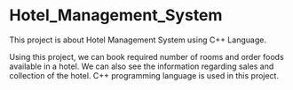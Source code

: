 # Hotel_Management_System
This project is about Hotel Management System using C++ Language.

Using this project, we can book required number of 
rooms and order foods available in a hotel. We can also see the 
information regarding sales and collection of the hotel. C++
programming language is used in this project.
